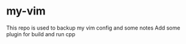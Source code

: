 # my-vim
This repo is used to backup my vim config and some notes
Add some plugin for build and run cpp
